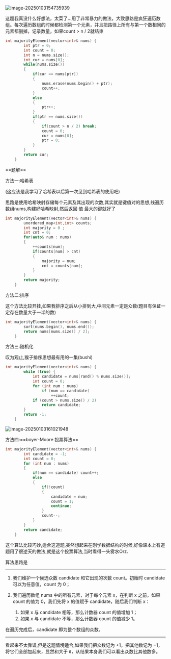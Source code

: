 ![image-20250103154735939](D:\Practice\daily(interview)\169多数元素.assets\image-20250103154735939.png)

这题我真没什么好想法，太菜了...用了非常暴力的做法，大致思路是疯狂遍历数组。每次遍历数组的时候都检测第一个元素，并且把路径上所有与第一个数相同的元素都删掉，记录数量，如果count  > n / 2就结束

```c++
int majorityElement(vector<int>& nums) {
        int ptr = 0;
        int count = 0;
        int n = nums.size();
        int cur = nums[0];
        while(nums.size())
        {
            if(cur == nums[ptr])
            {
                nums.erase(nums.begin() + ptr);
                count++;
            }
            else
            {
                ptr++;
            }
            if(ptr == nums.size())
            {
                if(count > n / 2) break;
                count = 0;
                cur = nums[0];
                ptr = 0;
            }
        }
        return cur;
    }
```

==题解==

方法一:哈希表

(这应该是我学习了哈希表以后第一次见到哈希表的使用吧)

思路是使用哈希映射存储每个元素及其出现的次数,其实就是键值对的思想,线遍历数组nums,构建好哈希映射,然后返回 值 最大的键就好了

```c++
int majorityElement(vector<int>& nums) {
        unordered_map<int,int> counts;
        int majority = 0 ;
        int cnt = 0;
        for(auto& num : nums)
        {
            ++counts[num];
            if(counts[num] > cnt)
            {
                majority = num;
                cnt = counts[num];
            }
        }
        return majority;
    }
```

方法二:排序

这个方法比较开挂,如果我排序之后从小排到大,中间元素一定是众数(题目有保证一定存在数量大于一半的数)

```c++
int majorityElement(vector<int>& nums) {
        sort(nums.begin(), nums.end());
        return nums[nums.size() / 2];
    }
```

方法三:随机化

叹为观止,猴子排序思想最有用的一集(bushi)

```c++
int majorityElement(vector<int>& nums) {
        while (true) {
            int candidate = nums[rand() % nums.size()];
            int count = 0;
            for (int num : nums)
                if (num == candidate)
                    ++count;
            if (count > nums.size() / 2)
                return candidate;
        }
        return -1;
    }
```

![image-20250103161021948](D:\Practice\daily(interview)\169多数元素.assets\image-20250103161021948.png)

方法四:==boyer-Moore 投票算法==

```c++
int majorityElement(vector<int>& nums) {
        int candidate = -1;
        int count = 0;
        for (int num : nums) 
        {
            if(num == candidate) count++;
            else
            {
                if(!count)
                {
                    candidate = num;
                    count = 1;
                    continue;
                }
                count--;
            }
        }
        return candidate;
    }
```

这个算法比较巧妙,适合这道题,突然想起来在刚学数据结构的时候,好像课本上有道题用了很逆天的做法,就是这个投票算法,当时看得一头雾水Orz.



算法思路是 

---

1. 我们维护一个候选众数 candidate 和它出现的次数 count。初始时 candidate 可以为任意值，count 为 0；

2. 我们遍历数组 nums 中的所有元素，对于每个元素 x，在判断 x 之前，如果 count 的值为 0，我们先将 x 的值赋予 candidate，随后我们判断 x：
   1. 如果 x 与 candidate 相等，那么计数器 count 的值增加 1；
   2. 如果 x 与 candidate 不等，那么计数器 count 的值减少 1。

在遍历完成后，candidate 即为整个数组的众数。

---

看起来不太靠谱,但是这题情境适合,如果我们把众数记为 +1，把其他数记为 −1，将它们全部加起来，显然和大于 `0`，从结果本身我们可以看出众数比其他数多。


